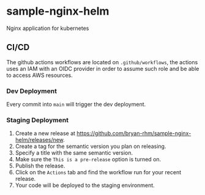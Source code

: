 # sample-nginx-helm
Nginx application for kubernetes


## CI/CD

The github actions workflows are located on `.github/workflows`, the actions uses an IAM with an OIDC provider in order to assume such role and be able to access AWS resources.

### Dev Deployment
Every commit into `main` will trigger the dev deployment.

### Staging Deployment

1. Create a new release at https://github.com/bryan-rhm/sample-nginx-helm/releases/new.
2. Create a tag for the semantic version you plan on releasing.
3. Specify a title with the same semantic version.
4. Make sure the `This is a pre-release` option is turned on.
5. Publish the release.
6. Click on the `Actions` tab and find the workflow run for your recent release.
7. Your code will be deployed to the staging environment.
